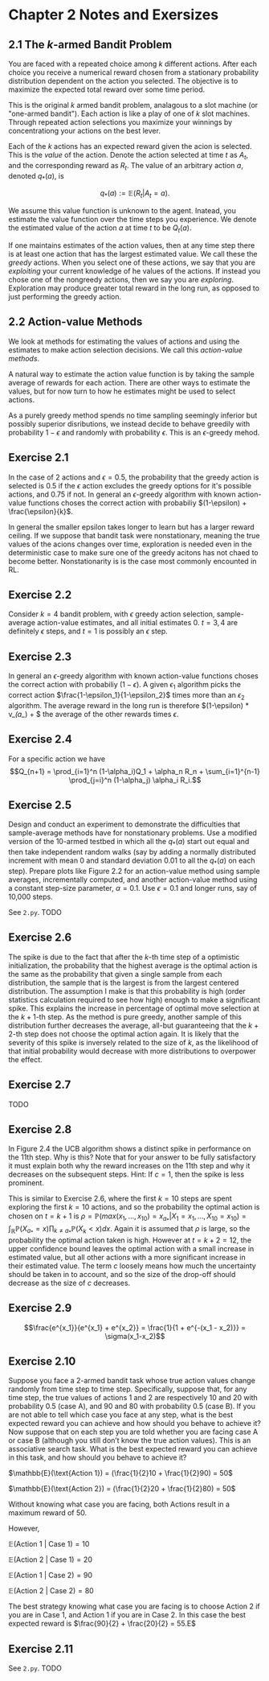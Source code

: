 # Chapter 2 Notes and Exersizes

## 2.1 The $k$-armed Bandit Problem

You are faced with a repeated choice among $k$ different actions. After each choice you receive a numerical reward chosen from a stationary probability distribution dependent on the action you selected. The objective is to maximize the expected total reward over some time period.

This is the original $k$ armed bandit problem, analagous to a slot machine (or "one-armed bandit"). Each action is like a play of one of $k$ slot machines. Through repeated action selections you maximize your winnings by concentrationg your actions on the best lever. 

Each of the $k$ actions has an expected reward given the acion is selected. This is the *value* of the action. Denote the action selected at time $t$ as $A_t$, and the corresponding reward as $R_t$. The value of an arbitrary action $a$, denoted $q_*(a)$, is

$$q_*(a) := \mathbb{E}(R_t | A_t=a).$$

We assume this value function is unknown to the agent. Inatead, you estimate the value function over the time steps you experience. We denote the estimated value of the action $a$ at time $t$ to be $Q_t(a)$. 

If one maintains estimates of the action values, then at any time step there is at least one action that has the largest estimated value. We call these the *greedy* actions. When you select one of these actions, we say that you are *exploiting* your current knowledge of he values of the actions. If instead you chose one of the nongreedy actions, then we say you are *exploring*. Exploration may produce greater total reward in the long run, as opposed to just performing the greedy action. 

## 2.2 Action-value Methods

We look at methods for estimating the values of actions and using the estimates to make action selection decisions. We call this *action-value methods*. 

A natural way to estimate the action value function is by taking the sample average of rewards for each action. There are other ways to estimate the values, but for now turn to how he estimates might be used to select actions. 

As a purely greedy method spends no time sampling seemingly inferior but possibly superior disributions, we instead decide to behave greedily with probability $1-\epsilon$ and randomly with probability $\epsilon$. This is an $\epsilon$-greedy mehod. 

## Exercise 2.1

In the case of $2$ actions and $\epsilon=0.5$, the probability that the greedy action is selected is $0.5$ if the $\epsilon$ action excludes the greedy options for it's possible actions, and $0.75$ if not. In general an $\epsilon$-greedy algorithm with known action-value functions choses the correct action with probabiliy $(1-\epsilon) + \frac{\epsilon}{k}$.

In general the smaller epsilon takes longer to learn but has a larger reward ceiling. If we suppose that bandit task were nonstationary, meaning the true values of the acions changes over time, exploration is needed even in the deterministic case to make sure one of the greedy acitons has not chaed to become better. Nonstationarity is is the case most commonly encounted in RL. 

## Exercise 2.2

Consider $k=4$ bandit problem, with $\epsilon$ greedy action selection, sample-average action-value estimates, and all initial estimates $0$. $t=3,4$ are definitely $\epsilon$ steps, and $t=1$ is possibly an $\epsilon$ step. 

## Exercise 2.3

In general an $\epsilon$-greedy algorithm with known action-value functions choses the correct action with probabiliy $(1-\epsilon)$. A given $\epsilon_1$ algorithm picks the correct action $\frac{1-\epsilon_1}{1-\epsilon_2}$ times more than an $\epsilon_2$ algorithm. The average reward in the long run is therefore $(1-\epsilon) * v_*(a_*) + $ the average of the other rewards times $\epsilon$.

## Exercise 2.4
For a specific action we have
$$Q_{n+1} =  \prod_{i=1}^n (1-\alpha_i)Q_1 + \alpha_n R_n + \sum_{i=1}^{n-1} \prod_{j=i}^n (1-\alpha_j) \alpha_i R_i.$$

## Exercise 2.5
Design and conduct an experiment to demonstrate the difficulties that sample-average methods have for nonstationary problems. Use a modified version of the 10-armed testbed in which all the $q_*(a)$ start out equal and then take independent random walks (say by adding a normally distributed increment with mean 0 and standard deviation 0.01 to all the $q_*(a)$ on each step). Prepare plots like Figure 2.2 for an action-value method using sample averages, incrementally computed, and another action-value method using a constant step-size parameter, $\alpha = 0.1$. Use $\epsilon = 0.1$ and longer runs, say of 10,000 steps.

See `2.py`. TODO

## Exercise 2.6
The spike is due to the fact that after the $k$-th time step of a optimistic initialization, the probability that the highest average is the optimal action is the same as the probability that given a single sample from each distribution, the sample that is the largest is from the largest centered distribution. The assumption I make is that this probability is high (order statistics calculation required to see how high) enough to make a significant spike. This explains the increase in percentage of optimal move selection at the $k+1$-th step. As the method is pure greedy, another sample of this distribution further decreases the average, all-but guaranteeing that the $k+2$-th step does not choose the optimal action again. It is likely that the severity of this spike is inversely related to the size of $k$, as the likelihood of that initial probability would decrease with more distributions to overpower the effect. 

## Exercise 2.7
TODO

## Exercise 2.8
In Figure 2.4 the UCB algorithm shows a distinct spike in performance on the 11th step. Why is this? Note that for your answer to be fully satisfactory it must explain both why the reward increases on the 11th step and why it decreases on the subsequent steps. Hint: If $c = 1$, then the spike is less prominent. 

This is similar to Exercise 2.6, where the first $k=10$ steps are spent exploring the first $k=10$ actions, and so the probability the optimal action is chosen on $t=k+1$ is $\rho = \mathbb{P}(max(x_1,\dots,x_{10}) = x_{a_*}|X_1=x_1, \dots, X_{10}=x_{10}) = \int_{\mathbb{R}} \mathbb{P}(X_{a_*}=x)\prod_{k \neq a_*}\mathbb{P}(X_k < x)dx$. Again it is assumed that $\rho$ is large, so the probability the optimal action taken is high. However at $t=k+2=12$, the upper confidence bound leaves the optimal action with a small increase in estimated value, but all other actions with a more significant increase in their estimated value. The term $c$ loosely means how much the uncertainty should be taken in to account, and so the size of the drop-off should decrease as the size of $c$ decreases. 

## Exercise 2.9

$$\frac{e^{x_1}}{e^{x_1} + e^{x_2}} = \frac{1}{1 + e^{-(x_1 - x_2)}} = \sigma(x_1-x_2)$$

## Exercise 2.10
Suppose you face a 2-armed bandit task whose true action values change randomly from time step to time step. Specifically, suppose that, for any time step, the true values of actions 1 and 2 are respectively 10 and 20 with probability 0.5 (case A), and 90 and 80 with probability 0.5 (case B). If you are not able to tell which case you face at any step, what is the best expected reward you can achieve and how should you behave to achieve it? Now suppose that on each step you are told whether you are facing case A or case B (although you still don’t know the true action values). This is an associative search task. What is the best expected reward you can achieve in this task, and how should you behave to achieve it?

$\mathbb{E}(\text{Action 1}) = (\frac{1}{2}10 + \frac{1}{2}90) = 50$

$\mathbb{E}(\text{Action 2}) = (\frac{1}{2}20 + \frac{1}{2}80) = 50$

Without knowing what case you are facing, both Actions result in a maximum reward of $50$. 

However, 

$\mathbb{E}(\text{Action 1 | Case 1}) = 10$

$\mathbb{E}(\text{Action 2 | Case 1}) = 20$

$\mathbb{E}(\text{Action 1 | Case 2}) = 90$

$\mathbb{E}(\text{Action 2 | Case 2}) = 80$

The best strategy knowing what case you are facing is to choose Action 2 if you are in Case 1, and Action 1 if you are in Case 2. In this case the best expected reward is $\frac{90}{2} + \frac{20}{2} = 55.E$

## Exercise 2.11
See `2.py`. TODO